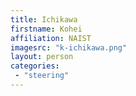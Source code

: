 ```yaml
---
title: Ichikawa
firstname: Kohei
affiliation: NAIST
imagesrc: "k-ichikawa.png"
layout: person
categories:
 - "steering"
---
```


